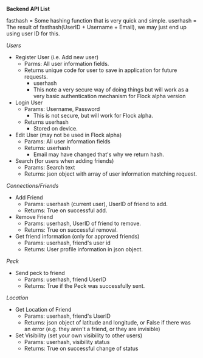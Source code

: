 **Backend API List**

fasthash = Some hashing function that is very quick and simple.
userhash = The result of fasthash(UserID + Username + Email), we may just end up using user ID for this.

*Users*

 - Register User (i.e. Add new user)
     - Parms: All user information fields.
     - Returns unique code for user to save in application for future requests.
         - userhash
         - This note a very secure way of doing things but will work as a very basic authentication mechanism for Flock alpha version
 - Login User
     - Params: Username, Password
         - This is not secure, but will work for Flock alpha.
     - Returns userhash
         - Stored on device.
 - Edit User (may not be used in Flock alpha)
     - Params: All user information fields
     - Returns: userhash
         - Email may have changed that's why we return hash.
 - Search (for users when adding friends)
     - Params: Search text
     - Returns: json object with array of user information matching request.
          
*Connections/Friends*

 - Add Friend
     - Params: userhash (current user), UserID of friend to add.
     - Returns: True on successful add.
 - Remove Friend
     - Params: userhash, UserID of friend to remove.
     - Returns: True on successful removal.
 - Get friend information (only for approved friends)
     - Params: userhash, friend's user id
     - Returns: User profile information in json object.

*Peck*
 - Send peck to friend
     - Params: userhash, friend UserID
     - Returns: True if the Peck was successfully sent.
     
*Location*

 - Get Location of Friend
     - Params: userhash, friend's UserID
     - Returns: json object of latitude and longitude, or False if there was an error (e.g. they aren't a friend, or they are invisible)
 - Set Visibility (set your own visibility to other users)
     - Params: userhash, visibility status
     - Returns: True on successful change of status
     
